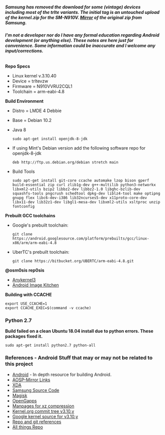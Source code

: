 ##### Samsung has removed the download for some (vintage) devices including most of the trlte variants. The initial tag is an untouched upload of the kernel.zip for the SM-N910V. [Mirror](https://www.androidfilehost.com/?fid=14943124697586354076) of the original zip from Samsung.

###### ***I'm not a developer nor do I have any formal education regarding Android development (or anything else). These notes are here just for convenience. Some information could be inaccurate and I welcome any input/corrections.***

**Repo Specs**
* Linux kernel v.3.10.40
* Device = trltevzw
* Firmware = N910VVRU2CQL1
* Toolchain = arm-eabi-4.8

**Build Environment**
* Distro = LMDE 4 Debbie 
* Base = Debian 10.2   
* Java 8

      sudo apt-get install openjdk-8-jdk

* If using Mint's Debian version add the following software repo for openjdk-8-jdk

      deb http://ftp.us.debian.org/debian stretch main

      

* Build Tools

      sudo apt-get install git-core ccache automake lzop bison gperf build-essential zip curl zlib1g-dev g++-multilib python3-networkx libxml2-utils bzip2 libbz2-dev libbz2-1.0 libghc-bzlib-dev squashfs-tools pngcrush schedtool dpkg-dev liblz4-tool make optipng gnupg flex libc6-dev-i386 lib32ncurses5-dev x11proto-core-dev libx11-dev lib32z1-dev libgl1-mesa-dev libxml2-utils xsltproc unzip fontconfig

**Prebuilt GCC toolchains**

* Google's prebuilt toolchain:

      git clone https://android.googlesource.com/platform/prebuilts/gcc/linux-x86/arm/arm-eabi-4.8
      
* UberTC's prebuilt toolchain:

      git clone https://bitbucket.org/UBERTC/arm-eabi-4.8.git

**@osm0sis rep0sis**
* [Anykernel3](https://github.com/osm0sis/AnyKernel3.git)
* [Android Image Kitchen](https://github.com/osm0sis/Android-Image-Kitchen.git)

**Building with CCACHE**

    export USE_CCACHE=1
    export CCACHE_EXEC=$(command -v ccache)
    
### Python 2.7
**Build failed on a clean Ubuntu 18.04 install due to python errors. These packages fixed it.**

    sudo apt-get install python2.7 python-all

### References - Android Stuff that may or may not be related to this project
* [Android](https://source.android.com/) - In depth resource for building Android.
* [AOSP-Mirror Links](https://aosp-mirror.github.io/)
* [XDA](https://www.xda-developers.com/)
* [Samsung Source Code](https://opensource.samsung.com)
* [Magisk](https://github.com/topjohnwu/Magisk.git)
* [OpenGapps](https://github.com/opengapps/opengapps.git)
* [Manpages for xz compression](http://http://manpages.org/xz)
* [Kernel.org commit tree v3.10.y](https://git.kernel.org/pub/scm/linux/kernel/git/stable/linux.git/log/?h=linux-3.10.y)
* [Google kernel source for v3.10.y](https://kernel.googlesource.com/pub/scm/linux/kernel/git/stable/linux/+/refs/heads/linux-3.10.y)
* [Repo and git references](https://gerrit.googlesource.com/git-repo/+/refs/heads/master/docs/manifest-format.md#XML-File-Format)
* [All things Repo](https://gerrit.googlesource.com/git-repo/+/refs/heads/master/README.md)
